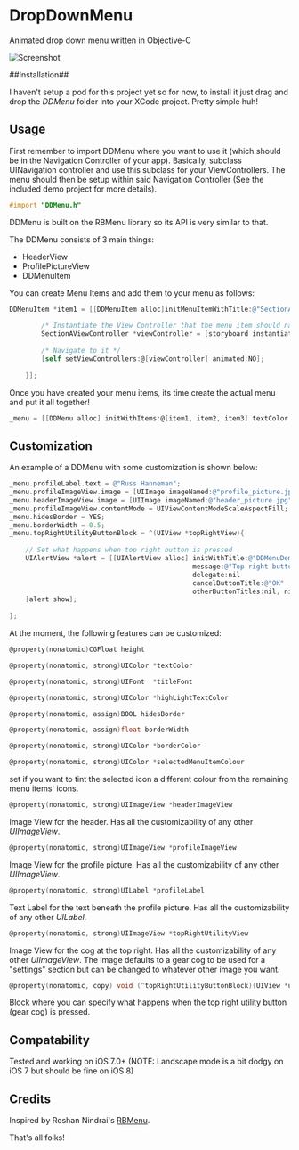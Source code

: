 # DropDownMenu
Animated drop down menu written in Objective-C


![Screenshot](https://github.com/oduwa/DropDownMenu/blob/master/phonescreen.png)

##Installation##

I haven't setup a pod for this project yet so for now, to install it just drag and drop the *DDMenu* folder into your XCode project. Pretty simple huh!


## Usage ##

First remember to import DDMenu where you want to use it (which should be in the Navigation Controller of your app). Basically, subclass UINavigation controller and use this subclass for your ViewControllers. The menu should then be setup within said Navigation Controller (See the included demo project for more details).

```objective-c
#import "DDMenu.h"
```
DDMenu is built on the RBMenu library so its API is very similar to that.

The DDMenu consists of 3 main things:
* HeaderView
* ProfilePictureView
* DDMenuItem

You can create Menu Items and add them to your menu as follows:

```objective-c
DDMenuItem *item1 = [[DDMenuItem alloc]initMenuItemWithTitle:@"SectionA" icon:[UIImage imageNamed:@"section_a_icon"] withCompletionHandler:^(BOOL finished){
        
        /* Instantiate the View Controller that the menu item should navigate to */
        SectionAViewController *viewController = [storyboard instantiateViewControllerWithIdentifier:@"SectionAViewController"];
        
        /* Navigate to it */
        [self setViewControllers:@[viewController] animated:NO];
        
    }];
```

Once you have created your menu items, its time create the actual menu and put it all together!

```objective-c
_menu = [[DDMenu alloc] initWithItems:@[item1, item2, item3] textColor:[UIColor lightGrayColor] hightLightTextColor:[UIColor whiteColor] backgroundColor:[UIColor blackColor]  forViewController:self];
```

## Customization ##

An example of a DDMenu with some customization is shown below:

```objective-c
_menu.profileLabel.text = @"Russ Hanneman";
_menu.profileImageView.image = [UIImage imageNamed:@"profile_picture.jpg"];
_menu.headerImageView.image = [UIImage imageNamed:@"header_picture.jpg"];
_menu.profileImageView.contentMode = UIViewContentModeScaleAspectFill;
_menu.hidesBorder = YES;
_menu.borderWidth = 0.5;
_menu.topRightUtilityButtonBlock = ^(UIView *topRightView){
        
    // Set what happens when top right button is pressed
    UIAlertView *alert = [[UIAlertView alloc] initWithTitle:@"DDMenuDemo" 
                                              message:@"Top right button pressed" 
                                              delegate:nil 
                                              cancelButtonTitle:@"OK" 
                                              otherButtonTitles:nil, nil];
    [alert show];
        
};
```

At the moment, the following features can be customized:

```objective-c
@property(nonatomic)CGFloat height
```

```objective-c
@property(nonatomic, strong)UIColor *textColor
```

```objective-c
@property(nonatomic, strong)UIFont  *titleFont
```

```objective-c
@property(nonatomic, strong)UIColor *highLightTextColor
```

```objective-c
@property(nonatomic, assign)BOOL hidesBorder
```

```objective-c
@property(nonatomic, assign)float borderWidth
```

```objective-c
@property(nonatomic, strong)UIColor *borderColor
```

```objective-c
@property(nonatomic, strong)UIColor *selectedMenuItemColour
```
set if you want to tint the selected icon a different colour from the remaining menu items' icons.

```objective-c
@property(nonatomic, strong)UIImageView *headerImageView
```
Image View for the header. Has all the customizability of any other *UIImageView*.

```objective-c
@property(nonatomic, strong)UIImageView *profileImageView
```
Image View for the profile picture. Has all the customizability of any other *UIImageView*.

```objective-c
@property(nonatomic, strong)UILabel *profileLabel
```
Text Label for the text beneath the profile picture. Has all the customizability of any other *UILabel*.

```objective-c
@property(nonatomic, strong)UIImageView *topRightUtilityView
```
Image View for the cog at the top right. Has all the customizability of any other *UIImageView*. The image defaults to a gear cog to be used for a "settings" section but can be changed to whatever other image you want.

```objective-c
@property(nonatomic, copy) void (^topRightUtilityButtonBlock)(UIView *utilityView)
```
Block where you can specify what happens when the top right utility button (gear cog) is pressed.

## Compatability ##

Tested and working on iOS 7.0+
(NOTE: Landscape mode is a bit dodgy on iOS 7 but should be fine on iOS 8)

## Credits ##

Inspired by Roshan Nindrai's [RBMenu](https://github.com/RoshanNindrai/RBMenu).


That's all folks!



